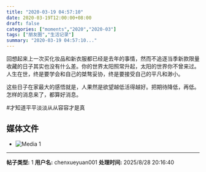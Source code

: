 ```yaml
---
title: "2020-03-19 04:57:10"
date: 2020-03-19T12:00:00+08:00
draft: false
categories: ["moments","2020","2020-03"]
tags: ["朋友圈","生活记录"]
summary: "2020-03-19 04:57:10..."
---
```


回想起来上一次买化妆品和新衣服都已经是去年的事情，然而不追逐当季新款限量收藏的日子其实也没有什么差。你的世界太阳照常升起，太阳的世界你不曾来过。人生在世，终是要学会和自己的桀骜妥协，终是要接受自己的平凡和渺小。

这些日子在家最大的感悟就是，人果然是欲望越低活得越好。把期待降低，再低。怎样的消息来了，都算好消息。

#才知道平平淡淡从从容容才是真

## 媒体文件

- ![Media 1](/Moments/photos/2020-03-19/202003190457100.jpg)

---

**帖子类型:** 1
**用户名:** chenxueyuan001
**处理时间:** 2025/8/28 20:16:40